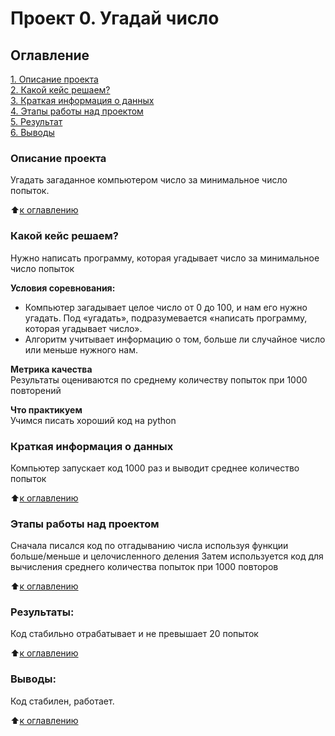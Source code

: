 # Проект 0. Угадай число

## Оглавление  
[1. Описание проекта](.README.md#Описание-проекта)  
[2. Какой кейс решаем?](.README.md#Какой-кейс-решаем)  
[3. Краткая информация о данных](.README.md#Краткая-информация-о-данных)  
[4. Этапы работы над проектом](.README.md#Этапы-работы-над-проектом)  
[5. Результат](.README.md#Результат)    
[6. Выводы](.README.md#Выводы) 

### Описание проекта    
Угадать загаданное компьютером число за минимальное число попыток.

:arrow_up:[к оглавлению](_)


### Какой кейс решаем?    
Нужно написать программу, которая угадывает число за минимальное число попыток

**Условия соревнования:**  
- Компьютер загадывает целое число от 0 до 100, и нам его нужно угадать. Под «угадать», подразумевается «написать программу, которая угадывает число».
- Алгоритм учитывает информацию о том, больше ли случайное число или меньше нужного нам.

**Метрика качества**     
Результаты оцениваются по среднему количеству попыток при 1000 повторений

**Что практикуем**     
Учимся писать хороший код на python


### Краткая информация о данных
Компьютер запускает код 1000 раз и выводит среднее количество попыток
  
:arrow_up:[к оглавлению](.README.md#Оглавление)


### Этапы работы над проектом  
Сначала писался код по отгадыванию числа используя функции больше/меньше и целочисленного деления
Затем используется код для вычисления среднего количества попыток при 1000 повторов

:arrow_up:[к оглавлению](.README.md#Оглавление)


### Результаты:  
Код стабильно отрабатывает и не превышает 20 попыток

:arrow_up:[к оглавлению](.README.md#Оглавление)


### Выводы:  
Код стабилен, работает.

:arrow_up:[к оглавлению](.README.md#Оглавление)

